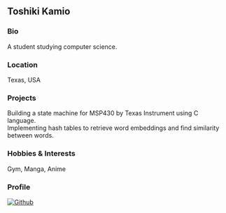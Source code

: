 ## Toshiki Kamio

### Bio
A student studying computer science.

### Location
Texas, USA

### Projects
Building a state machine for MSP430 by Texas Instrument using C language.  
Implementing hash tables to retrieve word embeddings and find similarity between words.

### Hobbies & Interests
Gym, Manga, Anime

### Profile
[![Github][github-img]](https://github.com//tcamio)

<!-- Don't edit the below 2 lines -->
[twitter-img]: https://i.imgur.com/wWzX9uB.png
[github-img]: https://i.imgur.com/9I6NRUm.png